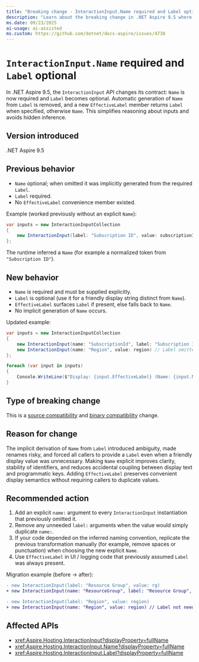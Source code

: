 ```yaml
---
title: "Breaking change - InteractionInput.Name required and Label optional"
description: "Learn about the breaking change in .NET Aspire 9.5 where InteractionInput now requires Name, makes Label optional, and introduces EffectiveLabel."
ms.date: 09/23/2025
ai-usage: ai-assisted
ms.custom: https://github.com/dotnet/docs-aspire/issues/4738
---
```


# `InteractionInput.Name` required and `Label` optional

In .NET Aspire 9.5, the `InteractionInput` API changes its contract: `Name` is now required and `Label` becomes optional. Automatic generation of `Name` from `Label` is removed, and a new `EffectiveLabel` member returns `Label` when specified, otherwise `Name`. This simplifies reasoning about inputs and avoids hidden inference.

## Version introduced

.NET Aspire 9.5

## Previous behavior

- `Name` optional; when omitted it was implicitly generated from the required `Label`.
- `Label` required.
- No `EffectiveLabel` convenience member existed.

Example (worked previously without an explicit `Name`):

```csharp
var inputs = new InteractionInputCollection
{
    new InteractionInput(label: "Subscription ID", value: subscriptionId)
};
```

The runtime inferred a `Name` (for example a normalized token from `"Subscription ID"`).

## New behavior

- `Name` is required and must be supplied explicitly.
- `Label` is optional (use it for a friendly display string distinct from `Name`).
- `EffectiveLabel` surfaces `Label` if present, else falls back to `Name`.
- No implicit generation of `Name` occurs.

Updated example:

```csharp
var inputs = new InteractionInputCollection
{
    new InteractionInput(name: "SubscriptionId", label: "Subscription ID", value: subscriptionId),
    new InteractionInput(name: "Region", value: region) // Label omitted; EffectiveLabel == "Region"
};

foreach (var input in inputs)
{
    Console.WriteLine($"Display: {input.EffectiveLabel} (Name: {input.Name})");
}
```

## Type of breaking change

This is a [source compatibility](../categories.md#source-compatibility) and [binary compatibility](../categories.md#binary-compatibility) change.

## Reason for change

The implicit derivation of `Name` from `Label` introduced ambiguity, made renames risky, and forced all callers to provide a `Label` even when a friendly display value was unnecessary. Making `Name` explicit improves clarity, stability of identifiers, and reduces accidental coupling between display text and programmatic keys. Adding `EffectiveLabel` preserves convenient display semantics without requiring callers to duplicate values.

## Recommended action

1. Add an explicit `name:` argument to every `InteractionInput` instantiation that previously omitted it.
1. Remove any unneeded `label:` arguments when the value would simply duplicate `name:`.
1. If your code depended on the inferred naming convention, replicate the previous transformation manually (for example, remove spaces or punctuation) when choosing the new explicit `Name`.
1. Use `EffectiveLabel` in UI / logging code that previously assumed `Label` was always present.

Migration example (before -> after):

```diff
- new InteractionInput(label: "Resource Group", value: rg)
+ new InteractionInput(name: "ResourceGroup", label: "Resource Group", value: rg)

- new InteractionInput(label: "Region", value: region)
+ new InteractionInput(name: "Region", value: region) // Label not needed
```

## Affected APIs

- <xref:Aspire.Hosting.InteractionInput?displayProperty=fullName>
- <xref:Aspire.Hosting.InteractionInput.Name?displayProperty=fullName>
- <xref:Aspire.Hosting.InteractionInput.Label?displayProperty=fullName>
